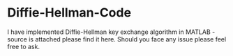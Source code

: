 # Diffie-Hellman-Code
I have implemented Diffie-Hellman key exchange algorithm in MATLAB - source is attached please find it here. Should you face any issue please feel free to ask.
